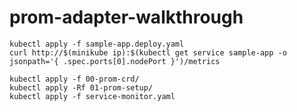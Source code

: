 # prom-adapter-walkthrough

```
kubectl apply -f sample-app.deploy.yaml
curl http://$(minikube ip):$(kubectl get service sample-app -o jsonpath='{ .spec.ports[0].nodePort }')/metrics 
```

```
kubectl apply -f 00-prom-crd/
kubectl apply -Rf 01-prom-setup/
kubectl apply -f service-monitor.yaml
```
